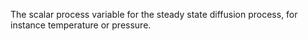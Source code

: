 The scalar process variable for the steady state diffusion process, for instance
temperature or pressure.

